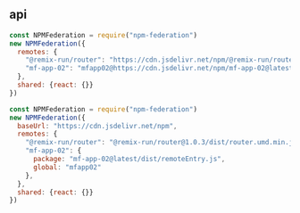 ## 

## api

<!-- // Inject some code through initial (not required)
  initial: `
    console.log("Inject code wpmjsInstance", wpmjs)
    wpmjs.sleep(new Promise(resolve => {
      // fetch("https://xxxxx.json")
      const json = {
        "@remix-run/router": {
          packageVersion: "1.9.0"
        }
      }
      setTimeout(() => {
        console.log("Asynchronously obtain data and dynamically set the remotes version", json)
        wpmjs.addImportMap(json)
        resolve()
      }, 100)
    }))
  `, -->
``` js
const NPMFederation = require("npm-federation")
new NPMFederation({
  remotes: {
    "@remix-run/router": "https://cdn.jsdelivr.net/npm/@remix-run/router@1.0.3/dist/router.umd.min.js",
    "mf-app-02": "mfapp02@https://cdn.jsdelivr.net/npm/mf-app-02@latest/dist/remoteEntry.js",
  },
  shared: {react: {}}
})
```

``` js
const NPMFederation = require("npm-federation")
new NPMFederation({
  baseUrl: "https://cdn.jsdelivr.net/npm",
  remotes: {
    "@remix-run/router": "@remix-run/router@1.0.3/dist/router.umd.min.js",
    "mf-app-02": {
      package: "mf-app-02@latest/dist/remoteEntry.js",
      global: "mfapp02"
    },
  },
  shared: {react: {}}
})
```

<!-- ## 自定义url规则

## systemjs多入口规范 -->
